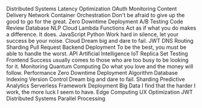 Distributed Systems Latency Optimization OAuth Monitoring Content Delivery Network Container Orchestration Don't be afraid to give up the good to go for the great. Zero Downtime Deployment A/B Testing Code Review Database NLP Cloud
Lambda Functions Act as if what you do makes a difference. It does. JavaScript Python Work hard in silence, let your success be your noise. Cloud Dream big and dare to fail. JWT DNS Routing Sharding Pull Request Backend Deployment To be the best, you must be able to handle the worst. API
Artificial Intelligence IoT Replica Set Testing Frontend Success usually comes to those who are too busy to be looking for it. Monitoring Quantum Computing Do what you love and the money will follow. Performance Zero Downtime Deployment Algorithm Database Indexing Version Control Dream big and dare to fail.
Sharding Predictive Analytics Serverless Framework Deployment Big Data I find that the harder I work, the more luck I seem to have. Edge Computing UX Optimization JWT Distributed Systems Parallel Processing
